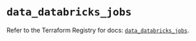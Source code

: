 # `data_databricks_jobs`

Refer to the Terraform Registry for docs: [`data_databricks_jobs`](https://registry.terraform.io/providers/databricks/databricks/1.79.1/docs/data-sources/jobs).
